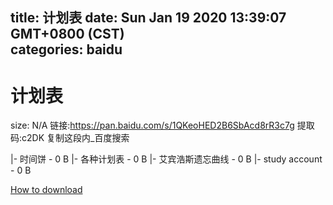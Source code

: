 
title: 计划表
date: Sun Jan 19 2020 13:39:07 GMT+0800 (CST)    
categories: baidu
---

# 计划表
size: N/A
 链接:https://pan.baidu.com/s/1QKeoHED2B6SbAcd8rR3c7g 提取码:c2DK 复制这段内_百度搜索
 
|- 时间饼 - 0 B
|- 各种计划表 - 0 B
|- 艾宾浩斯遗忘曲线 - 0 B
|- study account - 0 B

[How to download](https://bpcam.bemobtrk.com/go/2ceec3aa-1ca2-46d6-b9ff-aaa5c184517c?jno=3873)